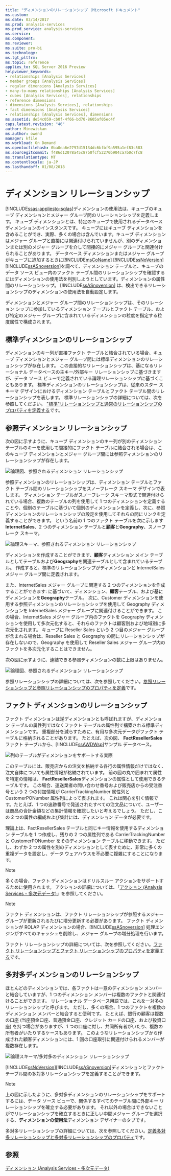 ```yaml
---
title: "ディメンションのリレーションシップ |Microsoft ドキュメント"
ms.custom: 
ms.date: 03/14/2017
ms.prod: analysis-services
ms.prod_service: analysis-services
ms.service: 
ms.component: 
ms.reviewer: 
ms.suite: pro-bi
ms.technology: 
ms.tgt_pltfrm: 
ms.topic: reference
applies_to: SQL Server 2016 Preview
helpviewer_keywords:
- relationships [Analysis Services]
- member groups [Analysis Services]
- regular dimensions [Analysis Services]
- many-to-many relationships [Analysis Services]
- cubes [Analysis Services], relationships
- reference dimensions
- dimensions [Analysis Services], relationships
- fact dimensions [Analysis Services]
- relationships [Analysis Services], dimensions
ms.assetid: de54c059-cb0f-4f66-bd70-8605af05ec4f
caps.latest.revision: "46"
author: Minewiskan
ms.author: owend
manager: kfile
ms.workload: On Demand
ms.openlocfilehash: 0ba0ea6e2797d15134dc6bfbf9a595a1ef83c583
ms.sourcegitcommit: f486d12078a45c87b0fcf52270b904ca7b0c7fc8
ms.translationtype: MT
ms.contentlocale: ja-JP
ms.lasthandoff: 01/08/2018
---
```

# <a name="dimension-relationships"></a>ディメンション リレーションシップ
[!INCLUDE[ssas-appliesto-sqlas](../../includes/ssas-appliesto-sqlas.md)]ディメンションの使用法は、キューブのキューブ ディメンションとメジャー グループ間のリレーションシップを定義します。 キューブ ディメンションとは、特定のキューブで使用されるデータベース ディメンションのインスタンスです。 キューブにはキューブ ディメンションを含めることができ、実際、多くの場合は含んでいます。キューブ ディメンションはメジャー グループと直接には関連付けられていませんが、別のディメンションまたは別のメジャー グループを介して間接的にメジャー グループと関連付けられることがあります。 データベース ディメンションまたはメジャー グループがキューブに追加するときに[!INCLUDE[msCoName](../../includes/msconame-md.md)] [!INCLUDE[ssNoVersion](../../includes/ssnoversion-md.md)] [!INCLUDE[ssASnoversion](../../includes/ssasnoversion-md.md)]を調べて、ディメンション テーブルと、キューブのデータ ソース ビュー内のファクト テーブル間のリレーションシップを確認するにはディメンションの使用法を判別しようとしています。ディメンションの属性間のリレーションシップ。 [!INCLUDE[ssASnoversion](../../includes/ssasnoversion-md.md)] は、検出できるリレーションシップのディメンションの使用法を自動設定します。  
  
 ディメンションとメジャー グループ間のリレーション シップは、そのリレーション シップに参加しているディメンション テーブルとファクト テーブル、および特定のメジャー グループに含まれているディメンションの粒度を指定する粒度属性で構成されます。  
  
## <a name="regular-dimension-relationships"></a>標準ディメンションのリレーションシップ  
 ディメンションのキー列が直接ファクト テーブルと結合されている場合、キューブ ディメンションとメジャー グループ間には標準ディメンションのリレーションシップが存在します。 この直接的なリレーションシップは、基になるリレーショナル データベースの主キー/外部キー リレーションシップに基づきますが、データ ソース ビューで定義されている論理リレーションシップに基づくこともあります。 標準ディメンションのリレーションシップは、従来のスター スキーマ デザインにおけるディメンション テーブルとファクト テーブル間のリレーションシップを表します。 標準リレーションシップの詳細については、次を参照してください。 ["標準"リレーションシップと通常のリレーションシップのプロパティを定義する](../../analysis-services/multidimensional-models/define-a-regular-relationship-and-regular-relationship-properties.md)です。  
  
## <a name="reference-dimension-relationships"></a>参照ディメンション リレーションシップ  
 次の図に示すように、キューブ ディメンションのキー列が別のディメンション テーブルのキーを使用して間接的にファクト テーブルに結合される場合は、このキューブ ディメンションとメジャー グループ間には参照ディメンションのリレーションシップが存在します。  
  
 ![論理図、参照されるディメンション リレーションシップ](../../analysis-services/multidimensional-models-olap-logical-cube-objects/media/as-refdimension1.gif "論理図、参照されるディメンション リレーションシップ")  
  
 参照ディメンションのリレーションシップは、ディメンション テーブルとファクト テーブル間のリレーションシップをスノーフレーク スキーマ デザインで表します。 ディメンション テーブルがスノーフレーク スキーマ形式で関連付けられている場合、複数のテーブルの列を使用して 1 つのディメンションを定義することや、個別のテーブルに基づいて個別のディメンションを定義し、次に、参照ディメンションのリレーションシップの設定を使用してそれらの間にリンクを定義することができます。 という名前の 1 つのファクト テーブルを次に示します**InternetSales**、2 つのディメンション テーブルと**顧客**と**Geography**、スノーフレーク スキーマ。  
  
 ![論理スキーマ、参照されるディメンション リレーションシップ](../../analysis-services/multidimensional-models-olap-logical-cube-objects/media/as-refdim-schema1.gif "論理スキーマ、参照されるディメンション リレーションシップ")  
  
 ディメンションを作成することができます、**顧客**ディメンション メイン テーブルとしてテーブルおよび**Geography**を関連テーブルとして含まれているテーブル。 作成すると、標準のリレーションシップがディメンションと InternetSales メジャー グループ間に定義されます。  
  
 また、InternetSales メジャー グループに関連する 2 つのディメンションを作成することができます: に基づいて、ディメンション、**顧客**テーブル、および基にディメンションを**Geography**テーブル。 次に、Customer ディメンションを使用する参照ディメンションのリレーションシップを使用して Geography ディメンションを InternetSales メジャー グループに関連付けることができます。 この場合、InternetSales メジャー グループ内のファクトを Geography ディメンションを使用して多次元化すると、それらのファクトは顧客別および地域別に多次元化されます。 キューブに Reseller Sales という 2 つ目のメジャー グループが含まれる場合は、Reseller Sales と Geography の間にリレーションシップが存在しないので、Geography を使用して Reseller Sales メジャー グループ内のファクトを多次元化することはできません。  
  
 次の図に示すように、連結できる参照ディメンションの数に上限はありません。  
  
 ![論理図、参照されるディメンション リレーションシップ](../../analysis-services/multidimensional-models-olap-logical-cube-objects/media/as-refdimension2.gif "論理図、参照されるディメンション リレーションシップ")  
  
 参照リレーションシップの詳細については、次を参照してください。[参照リレーションシップと参照リレーションシップのプロパティを定義](../../analysis-services/multidimensional-models/define-a-referenced-relationship-and-referenced-relationship-properties.md)です。  
  
## <a name="fact-dimension-relationships"></a>ファクト ディメンションのリレーションシップ  
 ファクト ディメンションは逆ディメンションとも呼ばれますが、ディメンション テーブルの属性列ではなくファクト テーブルの属性列で構築される標準ディメンションです。 重複部分を減らすために、有用な多次元データがファクト テーブルに格納されることがあります。 たとえば、次の図、 **FactResellerSales**ファクト テーブルから、[!INCLUDE[ssAWDWsp](../../includes/ssawdwsp-md.md)]サンプル データベース。  
  
 ![列のテーブルがディメンションをサポートする実際](../../analysis-services/multidimensional-models-olap-logical-cube-objects/media/as-factdim.gif "列ディメンションをサポートするには、ファクト テーブル")  
  
 このテーブルには、販売店からの注文を格納する各行の属性情報だけではなく、注文自体についても属性情報が格納されています。 前の図の丸で囲まれて属性を特定の情報は、 **FactResellerSales**ディメンションの属性として使用できるテーブルです。 この場合、運送業者の問い合わせ番号および販売店からの受注番号という 2 つの付加情報が CarrierTrackingNumber 属性列と CustomerPONumber 属性列によって表されます。 これは関心を引く情報です。たとえば、1 つの追跡番号で発送されたすべての注文品について、ユーザーは商品の合計金額などの集計情報を確認したいと考えるでしょう。 ただし、この 2 つの属性の編成および集計には、ディメンション データが必要です。  
  
 理論上は、FactResellerSales テーブルと同じキー情報を使用するディメンション テーブルを 1 つ作成し、残りの 2 つの属性列である CarrierTrackingNumber と CustomerPONumber をそのディメンション テーブルに移動できます。 ただし、わずか 2 つの属性を別のディメンションとして表すために、非常に多くの重複データを設定し、データ ウェアハウスを不必要に複雑にすることになります。  
  
> [!NOTE]  
>  多くの場合、ファクト ディメンションはドリルスルー アクションをサポートするために使用されます。 アクションの詳細については、「[アクション &#40;Analysis Services - 多次元データ&#41;](../../analysis-services/multidimensional-models/actions-analysis-services-multidimensional-data.md)」を参照してください。  
  
> [!NOTE]  
>  ファクト ディメンションは、ファクト リレーションシップが参照するメジャー グループが更新されるたびに増分更新する必要があります。 ファクト ディメンションが ROLAP ディメンションの場合、[!INCLUDE[ssASnoversion](../../includes/ssasnoversion-md.md)] 処理エンジンがすべてのキャッシュを削除し、メジャー グループの増分処理を行います。  
  
 ファクト リレーションシップの詳細については、次を参照してください。[ファクト リレーションシップとファクト リレーションシップのプロパティを定義する](../../analysis-services/multidimensional-models/define-a-fact-relationship-and-fact-relationship-properties.md)です。  
  
## <a name="many-to-many-dimension-relationships"></a>多対多ディメンションのリレーションシップ  
 ほとんどのディメンションでは、各ファクトは一意のディメンション メンバーと結合していますが、1 つのディメンション メンバーは複数のファクトと関連付けることができます。 リレーショナル データベース用語では、これを一対多のリレーションシップと呼びます。 ただし、多くの場合、1 つのファクトを複数のディメンション メンバーと結合すると便利です。 たとえば、銀行の顧客は複数の口座 (当座預金口座、普通預金口座、クレジット カードの口座、および投資口座) を持つ場合がありますが、1 つの口座に対し、共同所有者がいたり、複数の所有者がいたりするケースもあります。 このようなリレーションシップから作成された顧客ディメンションには、1 回の口座取引に関連付けられるメンバーが複数存在します。  
  
 ![論理スキーマ/多対多のディメンション リレーションシップ](../../analysis-services/multidimensional-models-olap-logical-cube-objects/media/as-many-dimension1.gif "論理スキーマ/多対多のディメンション リレーションシップ")  
  
 [!INCLUDE[ssNoVersion](../../includes/ssnoversion-md.md)][!INCLUDE[ssASnoversion](../../includes/ssasnoversion-md.md)]ディメンションとファクト テーブル間の多対多リレーションシップを定義することができます。  
  
> [!NOTE]  
>  上の図に示したように、多対多ディメンションのリレーションシップをサポートするには、データ ソース ビューで、関係するすべてのテーブル間に外部キー リレーションシップを確立する必要があります。 それ以外の場合はできないことがでリレーションシップを確立するときに正しい中間メジャー グループを選択する、**ディメンションの使用法**ディメンション デザイナーのタブです。  
  
 多対多リレーションシップの詳細については、次を参照してください。[定義多対多リレーションシップと多対多リレーションシップのプロパティ](../../analysis-services/multidimensional-models/define-a-many-to-many-relationship-and-many-to-many-relationship-properties.md)です。  
  
## <a name="see-also"></a>参照  
 [ディメンション &#40;Analysis Services - 多次元データ&#41;](../../analysis-services/multidimensional-models-olap-logical-dimension-objects/dimensions-analysis-services-multidimensional-data.md)  
  
  
